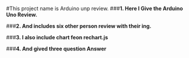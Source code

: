 #This project name is Arduino unp review.
###**1. Here I Give the Arduino Uno Review.**

###**2. And includes six other person review with their ing.**

###**3. I also include chart feon rechart.js**

###**4. And gived three question Answer**